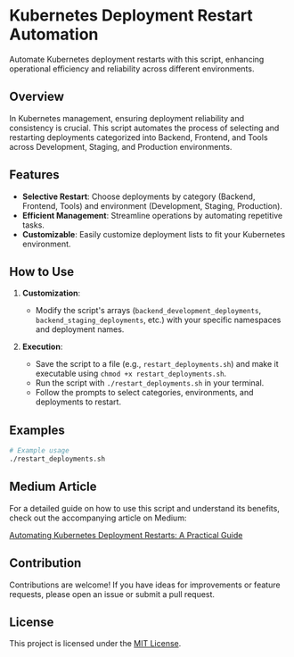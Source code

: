 # Kubernetes Deployment Restart Automation

Automate Kubernetes deployment restarts with this script, enhancing operational efficiency and reliability across different environments.

## Overview

In Kubernetes management, ensuring deployment reliability and consistency is crucial. This script automates the process of selecting and restarting deployments categorized into Backend, Frontend, and Tools across Development, Staging, and Production environments.

## Features

- **Selective Restart**: Choose deployments by category (Backend, Frontend, Tools) and environment (Development, Staging, Production).
- **Efficient Management**: Streamline operations by automating repetitive tasks.
- **Customizable**: Easily customize deployment lists to fit your Kubernetes environment.

## How to Use

1. **Customization**:

   - Modify the script's arrays (`backend_development_deployments`, `backend_staging_deployments`, etc.) with your specific namespaces and deployment names.

2. **Execution**:
   - Save the script to a file (e.g., `restart_deployments.sh`) and make it executable using `chmod +x restart_deployments.sh`.
   - Run the script with `./restart_deployments.sh` in your terminal.
   - Follow the prompts to select categories, environments, and deployments to restart.

## Examples

```bash
# Example usage
./restart_deployments.sh
```

## Medium Article

For a detailed guide on how to use this script and understand its benefits, check out the accompanying article on Medium:

[Automating Kubernetes Deployment Restarts: A Practical Guide](https://medium.com/@mrdevx/automating-kubernetes-deployment-restarts-a-practical-guide-8fe90fc53c36)

## Contribution

Contributions are welcome! If you have ideas for improvements or feature requests, please open an issue or submit a pull request.

## License

This project is licensed under the [MIT License](LICENSE).
